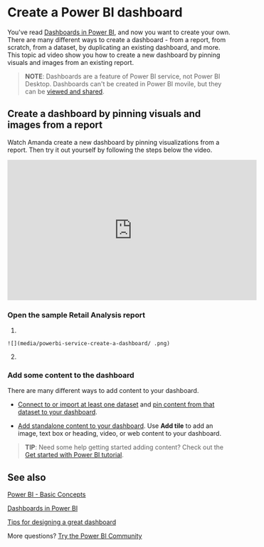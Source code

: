 <properties
   pageTitle="Create a Power BI dashboard"
   description="Create a Power BI dashboard"
   services="powerbi"
   documentationCenter=""
   authors="mihart"
   manager="mblythe"
   backup=""
   editor=""
   tags=""
   featuredVideoId="lJKgWnvl6bQ"
   qualityFocus="complete"
   qualityDate="03/15/2016"/>

<tags
   ms.service="powerbi"
   ms.devlang="NA"
   ms.topic="article"
   ms.tgt_pltfrm="NA"
   ms.workload="powerbi"
   ms.date="04/14/2017"
   ms.author="mihart"/>

# Create a Power BI dashboard

You've read [Dashboards in Power BI](powerbi-service-dashboards.md), and now you want to create your own. There are many different ways to create a dashboard - from a report, from scratch, from a dataset, by duplicating an existing dashboard, and more.  This topic ad video show you how to create a new dashboard by pinning visuals and images from an existing report. 

>**NOTE**: Dashboards are a feature of Power BI service, not Power BI Desktop. Dashboards can't be created in Power BI movile, but they can be [viewed and shared](powerbi-mobile-create-dashboard.md).


## Create a dashboard by pinning visuals and images from a report
Watch Amanda create a new dashboard by pinning visualizations from a report. Then try it out yourself by following the steps below the video.

<iframe width="560" height="315" src="https://www.youtube.com/embed/lJKgWnvl6bQ" frameborder="0" allowfullscreen></iframe>

### Open the sample Retail Analysis report


1.  

	![](media/powerbi-service-create-a-dashboard/ .png)

2. 

### Add some content to the dashboard

There are many different ways to add content to your dashboard.

-  [Connect to or import at least one dataset](powerbi-service-get-data.md) and [pin content from that dataset to your dashboard](powerbi-service-dashboard-tiles.md).  

- [Add standalone content to your dashboard](powerbi-service-add-a-widget-to-a-dashboard.md). Use **Add tile** to add an image, text box or heading, video, or web content to your dashboard.

>**TIP**: Need some help getting started adding content?  Check out the [Get started with Power BI tutorial](powerbi-service-get-started.md).


## See also

[Power BI - Basic Concepts](powerbi-service-basic-concepts.md)

[Dashboards in Power BI](powerbi-service-dashboards.md)

[Tips for designing a great dashboard](powerbi-service-tips-for-designing-a-great-dashboard.md)

More questions? [Try the Power BI Community](http://community.powerbi.com/)
